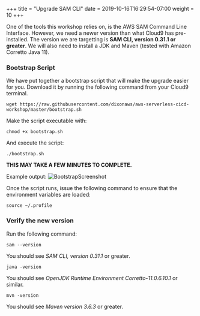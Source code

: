 +++
title = "Upgrade SAM CLI"
date = 2019-10-16T16:29:54-07:00
weight = 10
+++

One of the tools this workshop relies on, is the AWS SAM Command Line Interface. However, we need a newer version 
than what Cloud9 has pre-installed. The version we are targetting is **SAM CLI, version 0.31.1 or greater**. We will also need
to install a JDK and Maven (tested with Amazon Corretto Java 11).

### Bootstrap Script

We have put together a bootstrap script that will make the upgrade easier for you. Download it by running the 
following command from your Cloud9 terminal. 

```
wget https://raw.githubusercontent.com/dixonaws/aws-serverless-cicd-workshop/master/bootstrap.sh

```

Make the script executable with:

```
chmod +x bootstrap.sh
```

And execute the script:

```
./bootstrap.sh
```

**THIS MAY TAKE A FEW MINUTES TO COMPLETE.**

Example output: 
![BootstrapScreenshot](/images/screenshot-bootstrap.png)

Once the script runs, issue the following command to ensure that the environment variables are loaded:

```
source ~/.profile
```



### Verify the new version

Run the following command: 

```
sam --version
```

You should see *SAM CLI, version 0.31.1* or greater.

```
java -version
```

You should see *OpenJDK Runtime Environment Corretto-11.0.6.10.1* or similar.

```
mvn -version
```

You should see *Maven version 3.6.3* or greater. 